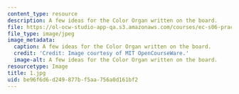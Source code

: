 ```yaml
---
content_type: resource
description: A few ideas for the Color Organ written on the board.
file: https://ol-ocw-studio-app-qa.s3.amazonaws.com/courses/ec-s06-practical-electronics-fall-2004/be96f6d6d249877bf5aa756a0d161bf2_1.jpg
file_type: image/jpeg
image_metadata:
  caption: A few ideas for the Color Organ written on the board.
  credit: 'Credit: Image courtesy of MIT OpenCourseWare.'
  image-alt: A few ideas for the Color Organ written on the board.
resourcetype: Image
title: 1.jpg
uid: be96f6d6-d249-877b-f5aa-756a0d161bf2
---
```

